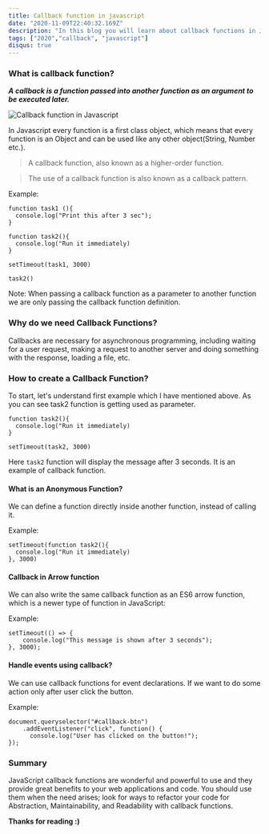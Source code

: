 ```yaml
---
title: Callback function in javascript
date: "2020-11-09T22:40:32.169Z"
description: "In this blog you will learn about callback functions in JavaScript."
tags: ["2020","callback", "javascript"]
disqus: true
--- 
```


### What is callback function?

_**A callback is a function passed into another function as an argument to be executed later.**_

![Callback function in Javascript](https://i.ytimg.com/vi/KiLB8sViPMA/maxresdefault.jpg)

In Javascript every function is a first class object, which means that every function is an Object and can be used like any other object(String, Number etc.).

> A callback function, also known as a higher-order function.

> The use of a callback function is also known as a callback pattern.

Example:
```
function task1 (){
  console.log("Print this after 3 sec");
}

function task2(){
  console.log("Run it immediately)
}

setTimeout(task1, 3000)

task2()
```
Note: When passing a callback function as a parameter to another function we are only passing the callback function definition.

### Why do we need Callback Functions?

Callbacks are necessary for asynchronous programming, including waiting for a user request, making a request to another server and doing something with the response, loading a file, etc.



### How to create a Callback Function?

To start, let's understand first example which I have mentioned above. As you can see task2 function is getting used as parameter.

```
function task2(){
  console.log("Run it immediately)
}

setTimeout(task2, 3000)
```

Here `task2` function will display the message after 3 seconds. It is an example of callback function.

#### What is an Anonymous Function?
We can define a function directly inside another function, instead of calling it.

Example:
```
setTimeout(function task2(){
  console.log("Run it immediately)
}, 3000)
```

#### Callback in Arrow function
We can also write the same callback function as an ES6 arrow function, which is a newer type of function in JavaScript:

Example:
```
setTimeout(() => { 
    console.log("This message is shown after 3 seconds");
}, 3000);
```

#### Handle events using callback?
We can use callback functions for event declarations. If we want to do some action only after user click the button. 

Example:
```
document.queryselector("#callback-btn")
    .addEventListener("click", function() {    
      console.log("User has clicked on the button!");
});
```

### Summary
JavaScript callback functions are wonderful and powerful to use and they provide great benefits to your web applications and code. You should use them when the need arises; look for ways to refactor your code for Abstraction, Maintainability, and Readability with callback functions.

**Thanks for reading :)**
